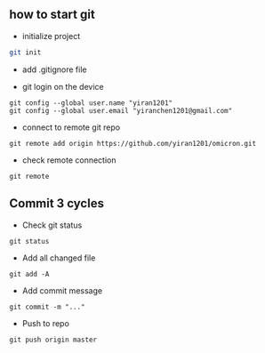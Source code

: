 ## how to start git
- initialize project
```bash
git init
```
- add .gitignore file


- git login on the device
```
git config --global user.name "yiran1201"
git config --global user.email "yiranchen1201@gmail.com"
```

- connect to remote git repo 
```
git remote add origin https://github.com/yiran1201/omicron.git
```

-  check remote connection
```
git remote
```

## Commit 3 cycles
- Check git status
```
git status
```

- Add all changed file
```
git add -A
```

- Add commit message 
```
git commit -m "..."
```

- Push to repo
```
git push origin master
```